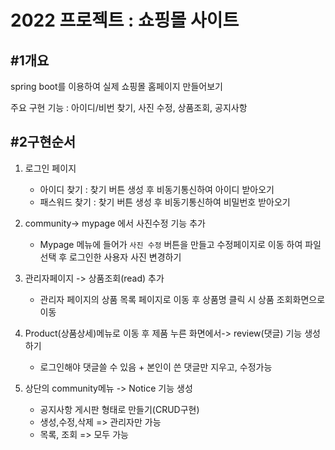 # 2022 프로젝트 : 쇼핑몰 사이트 



## #1개요

spring boot를 이용하여 실제 쇼핑몰 홈페이지 만들어보기 

주요 구현 기능 : 아이디/비번 찾기, 사진 수정, 상품조회, 공지사항





## #2구현순서

1. 로그인 페이지

    - 아이디 찾기 : 찾기 버튼 생성 후 비동기통신하여 아이디 받아오기 
	- 패스워드 찾기 : 찾기 버튼 생성 후 비동기통신하여 비밀번호 받아오기

  

 2. community-> mypage 에서 사진수정 기능 추가

    - Mypage 메뉴에 들어가 `사진 수정` 버튼을 만들고 수정페이지로 이동 하여 
      파일 선택 후 로그인한 사용자 사진 변경하기 

    

 3. 관리자페이지 -> 상품조회(read)  추가
    
    - 	관리자 페이지의 상품 목록 페이지로 이동 후 상품명 클릭 시 상품 조회화면으로 이동 

    
    
 4.  Product(상품상세)메뉴로 이동 후  제품 누른 화면에서-> review(댓글) 기능 생성하기
     
      - 로그인해야 댓글쓸 수 있음 + 본인이 쓴 댓글만 지우고, 수정가능
     
      
     
 5. 상단의 community메뉴 -> Notice 기능 생성

     - 공지사항 게시판 형태로 만들기(CRUD구현) 
     - 생성,수정,삭제 => 관리자만 가능
     - 목록, 조회 => 모두 가능

     



